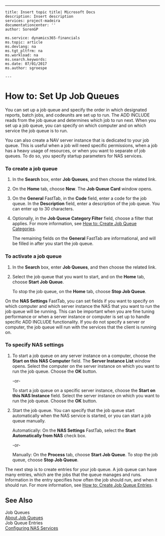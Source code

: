 ---
    title: Insert topic title| Microsoft Docs
    description: Insert description
    services: project-madeira
    documentationcenter: ''
    author: SorenGP

    ms.service: dynamics365-financials
    ms.topic: article
    ms.devlang: na
    ms.tgt_pltfrm: na
    ms.workload: na
    ms.search.keywords:
    ms.date: 07/01/2017
    ms.author: sgroespe

    ---
# How to: Set Up Job Queues
You can set up a job queue and specify the order in which designated reports, batch jobs, and codeunits are set up to run. The ADD INCLUDE<!--[!INCLUDE[nav_server](../BusinessFunctionality/IntegratingWithMicrosoftOffice/includes/nav_server_md.md)]--> reads from the job queue and determines which job to run next. When you set up a job queue, you can specify on which computer and on which service the job queue is to run.  
  
 You can also create a NAV server instance that is dedicated to your job queue. This is useful when a job will need specific permissions, when a job has a heavy usage of resources, or when you want to separate of job queues. To do so, you specify startup parameters for NAS services.  
  
### To create a job queue  
  
1.  In the **Search** box, enter **Job Queues**, and then choose the related link.  
  
2.  On the **Home** tab, choose **New**. The **Job Queue Card** window opens.  
  
3.  On the **General** FastTab, in the **Code** field, enter a code for the job queue. In the **Description** field, enter a description of the job queue. You can enter up to 30 characters.  
  
4.  Optionally, in the **Job Queue Category Filter** field, choose a filter that applies. For more information, see [How to: Create Job Queue Categories](../SetupAndAdministration/how-to-create-job-queue-categories.md).  
  
     The remaining fields on the **General** FastTab are informational, and will be filled in after you start the job queue.  
  
### To activate a job queue  
  
1.  In the **Search** box, enter **Job Queues**, and then choose the related link.  
  
2.  Select the job queue that you want to start, and on the **Home** tab, choose **Start Job Queue**.  
  
     To stop the job queue, on the **Home** tab, choose **Stop Job Queue**.  
  
 On the **NAS Settings** FastTab, you can set fields if you want to specify on which computer and which server instance the NAS that you want to run the job queue will be running. This can be important when you are fine tuning performance or when a server instance or computer is set up to handle specific ADD INCLUDE<!--[!INCLUDE[navnow](../ApplicationDesign/includes/navnow_md.md)]--> functionality. If you do not specify a server or computer, the job queue will run with the services that the client is running on.  
  
### To specify NAS settings  
  
1.  To start a job queue on any server instance on a computer, choose the **Start on this NAS Computer** field. The **Server Instance List** window opens. Select the computer on the server instance on which you want to run the job queue. Choose the **OK** button.  
  
     \-or\-  
  
     To start a job queue on a specific server instance, choose the **Start on this NAS Instance** field. Select the server instance on which you want to run the job queue. Choose the **OK** button.  
  
2.  Start the job queue. You can specify that the job queue start automatically when the NAS service is started, or you can start a job queue manually.  
  
     Automatically: On the **NAS Settings** FastTab, select the **Start Automatically from NAS** check box.  
  
     \-or\-  
  
     Manually: On the **Process** tab, choose **Start Job Queue**. To stop the job queue, choose **Stop Job Queue**.  
  
 The next step is to create entries for your job queue. A job queue can have many entries, which are the jobs that the queue manages and runs. Information in the entry specifies how often the job should run, and when it should run. For more information, see [How to: Create Job Queue Entries](../SetupAndAdministration/how-to-create-job-queue-entries.md).  
  
## See Also  
 Job Queues   
 [About Job Queues](../SetupAndAdministration/about-job-queues.md)   
 Job Queue Entries   
 [Configuring NAS Services](../Topic/Configuring%20NAS%20Services.md)